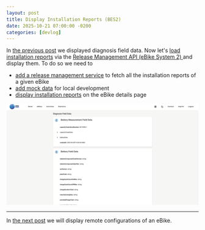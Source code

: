 ```yaml
---
layout: post
title: Display Installation Reports (BES2)
date: 2025-10-21 07:00:00 -0200
categories: [devlog]
---
```


In [the previous post](https://open-ebike.github.io/devlog/2025/10/20/display-diagnosis-field-data.html) we displayed diagnosis field data.
Now let's [load installation reports](https://github.com/open-ebike/open-ebike-frontend/issues/31) via the [Release Management API (eBike System 2)
](https://portal.bosch-ebike.com/data-act/app#/ebike-system-2-release-management) and display them. 
To do so we need to

* [add a release management service](https://github.com/open-ebike/open-ebike-frontend/commit/07c0954975a1aaff5e7f2f39d69feb9425214005) to fetch all the installation reports of a given eBike
* [add mock data](https://github.com/open-ebike/open-ebike-frontend/commit/279da695365896f00d388b56feb4ae3496171f46) for local development
* [display installation reports](https://github.com/open-ebike/open-ebike-frontend/commit/c4c5702d7d6e3d6871afc656856f6e8090d28bbf) on the eBike details page

![web-app-diagnosis-events.png](/assets/2025-10-20/web-app-diagnosis-field-data.png)

---

In [the next post](https://open-ebike.github.io/devlog/2025/10/22/display-remote-configuration-cases.html) we will display remote configurations of an eBike.